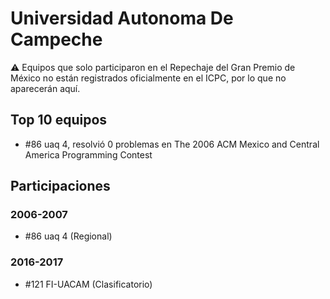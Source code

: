 # Universidad Autonoma De Campeche

:warning: Equipos que solo participaron en el Repechaje del Gran Premio de México no están registrados oficialmente en el ICPC, por lo que no aparecerán aquí.

## Top 10 equipos

- #86 uaq 4, resolvió 0 problemas en The 2006 ACM Mexico and Central America Programming Contest

## Participaciones

### 2006-2007

- #86 uaq 4 (Regional)

### 2016-2017

- #121 FI-UACAM (Clasificatorio)



